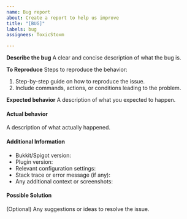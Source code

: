 ```yaml
---
name: Bug report
about: Create a report to help us improve
title: "[BUG]"
labels: bug
assignees: ToxicStoxm

---
```


**Describe the bug**
A clear and concise description of what the bug is.

**To Reproduce**
Steps to reproduce the behavior:
1. Step-by-step guide on how to reproduce the issue.
2. Include commands, actions, or conditions leading to the problem.


**Expected behavior**
A description of what you expected to happen.

#### Actual behavior
A description of what actually happened.

#### Additional Information
- Bukkit/Spigot version:
- Plugin version:
- Relevant configuration settings:
- Stack trace or error message (if any):
- Any additional context or screenshots:

#### Possible Solution
(Optional) Any suggestions or ideas to resolve the issue.
